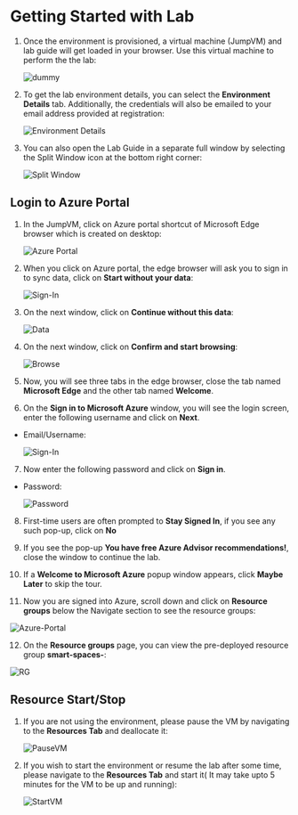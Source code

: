 # Getting Started with Lab

1. Once the environment is provisioned, a virtual machine (JumpVM) and lab guide will get loaded in your browser. Use this virtual machine to perform the the lab:

   ![dummy](https://github.com/CloudLabsAI-Azure/Azure-Synapse-Solution-Accelerator-Financial-Analytics-Customer-Revenue-Growth-Factor/blob/main/images/01-test.png?raw=true)

2. To get the lab environment details, you can select the **Environment Details** tab. Additionally, the credentials will also be emailed to your email address provided at registration:

   ![Environment Details](https://github.com/SD-14/Smart-Spaces-Sustainability-Solution-Accelerator/blob/main/images/environmentdetails.png?raw=true)

3. You can also open the Lab Guide in a separate full window by selecting the Split Window icon at the bottom right corner:

   ![Split Window](https://github.com/SD-14/Smart-Spaces-Sustainability-Solution-Accelerator/blob/main/images/splitwindow.png?raw=true)

## Login to Azure Portal

1. In the JumpVM, click on Azure portal shortcut of Microsoft Edge browser which is created on desktop:

   ![Azure Portal](https://github.com/SD-14/Smart-Spaces-Sustainability-Solution-Accelerator/blob/main/images/01.png?raw=true)

2. When you click on Azure portal, the edge browser will ask you to sign in to sync data, click on **Start without your data**:

   ![Sign-In](https://github.com/SD-14/Smart-Spaces-Sustainability-Solution-Accelerator/blob/main/images/02.png?raw=true)

3. On the next window, click on **Continue without this data**:

   ![Data](https://github.com/SD-14/Smart-Spaces-Sustainability-Solution-Accelerator/blob/main/images/03.png?raw=true)

4. On the next window, click on **Confirm and start browsing**:

   ![Browse](https://github.com/SD-14/Smart-Spaces-Sustainability-Solution-Accelerator/blob/main/images/04.png?raw=true)

5. Now, you will see three tabs in the edge browser, close the tab named **Microsoft Edge** and the other tab named **Welcome**.

6. On the **Sign in to Microsoft Azure** window, you will see the login screen, enter the following username and click on **Next**.

* Email/Username: <inject key="AzureAdUserEmail"></inject>

    ![Sign-In](https://github.com/SD-14/Smart-Spaces-Sustainability-Solution-Accelerator/blob/main/images/05.png?raw=true)

7. Now enter the following password and click on **Sign in**.

* Password: <inject key="AzureAdUserPassword"></inject>

   ![Password](https://github.com/SD-14/Smart-Spaces-Sustainability-Solution-Accelerator/blob/main/images/06.png?raw=true)

8. First-time users are often prompted to **Stay Signed In**, if you see any such pop-up, click on **No**

9. If you see the pop-up **You have free Azure Advisor recommendations!**, close the window to continue the lab.

10. If a **Welcome to Microsoft Azure** popup window appears, click **Maybe Later** to skip the tour.

11. Now you are signed into Azure, scroll down and click on **Resource groups** below the Navigate section to see the resource groups:

   ![Azure-Portal](https://github.com/SD-14/Smart-Spaces-Sustainability-Solution-Accelerator/blob/main/images/07.png?raw=true)

12. On the **Resource groups** page, you can view the pre-deployed resource group **smart-spaces-<inject key ="DeploymentID"></inject>**:

   ![RG](https://github.com/SD-14/Smart-Spaces-Sustainability-Solution-Accelerator/blob/main/images/08.png?raw=true)

## Resource Start/Stop

1. If you are not using the environment, please pause the VM by navigating to the **Resources Tab** and deallocate it:

   ![PauseVM](https://github.com/SD-14/Smart-Spaces-Sustainability-Solution-Accelerator/blob/main/images/09.png?raw=true)

2. If you wish to start the environment or resume the lab after some time, please navigate to the **Resources Tab** and start it( It may take upto 5 minutes for the VM to be up and running):

   ![StartVM](https://github.com/SD-14/Smart-Spaces-Sustainability-Solution-Accelerator/blob/main/images/10.png?raw=true)
